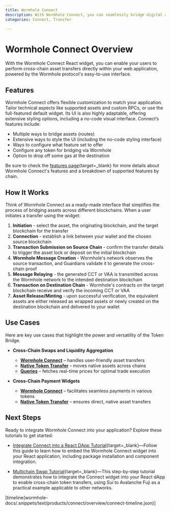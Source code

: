 ```yaml
---
title: Wormhole Connect
description: With Wormhole Connect, you can seamlessly bridge digital assets and data across a wide range of supported blockchain networks.
categories: Connect, Transfer

---
```


# Wormhole Connect Overview 

With the Wormhole Connect React widget, you can enable your users to perform cross-chain asset transfers directly within your web application, powered by the Wormhole protocol's easy-to-use interface.

## Features

Wormhole Connect offers flexible customization to match your application. Tailor technical aspects like supported assets and custom RPCs, or use the full-featured default widget. Its UI is also highly adaptable, offering extensive styling options, including a no-code visual interface. Connect’s features include:

- Multiple ways to bridge assets (routes)
- Extensive ways to style the UI (including the no-code styling interface)
- Ways to configure what feature set to offer
- Configure any token for bridging via Wormhole
- Option to drop off some gas at the destination

Be sure to check the [features page](docs/build/transfers/connect/features/){target=\_blank} for more details about Wormhole Connect's features and a breakdown of supported features by chain.

## How It Works

Think of Wormhole Connect as a ready-made interface that simplifies the process of bridging assets across different blockchains. When a user initiates a transfer using the widget:

1.  **Initiation** - select the asset, the originating blockchain, and the target blockchain for the transfer
2.  **Connection** - establish a link between your wallet and the chosen source blockchain
3.  **Transaction Submission on Source Chain** - confirm the transfer details to trigger the asset lock or deposit on the initial blockchain
4.  **Wormhole Message Creation** - Wormhole's network observes the source transaction, and Guardians validate it to generate the cross-chain proof 
5.  **Message Relaying** -  the generated CCT or VAA is transmitted across the Wormhole network to the intended destination blockchain
6.  **Transaction on Destination Chain** - Wormhole's contracts on the target blockchain receive and verify the incoming CCT or VAA
7.  **Asset Release/Minting** - upon successful verification, the equivalent assets are either released as wrapped assets  or newly created on the destination blockchain and delivered to your wallet

## Use Cases

Here are key use cases that highlight the power and versatility of the Token Bridge.

- **Cross-Chain Swaps and Liquidity Aggregation**

    - [**Wormhole Connect**](/docs/build/transfers/connect/overview/) – handles user-friendly asset transfers
    - [**Native Token Transfer**](/docs/build/transfers/native-token-transfers/) – moves native assets across chains
    - [**Queries**](/docs/build/queries/overview/) – fetches real-time prices for optimal trade execution


- **Cross-Chain Payment Widgets**

    - [**Wormhole Connect**](/docs/build/transfers/connect/overview/) – facilitates seamless payments in various tokens
    - [**Native Token Transfer**](/docs/build/transfers/native-token-transfers/) – ensures direct, native asset transfers

## Next Steps 

Ready to integrate Wormhole Connect into your application? Explore these tutorials to get started:

- [Integrate Connect into a React DApp Tutorial](/docs/tutorials/connect/react-dapp/){target=\_blank}—Follow this guide to learn how to embed the Wormhole Connect widget into your React application, including package installation and component integration.

- [Multichain Swap Tutorial](/docs/tutorials/connect/multichain-swap/){target=\_blank}—This step-by-step tutorial demonstrates how to integrate the Connect widget into your React dApp to enable cross-chain token transfers, using Sui to Avalanche Fuji as a practical example applicable to other networks.

[timeline(wormhole-docs/.snippets/text/products/connect/overview/connect-timeline.json)]
